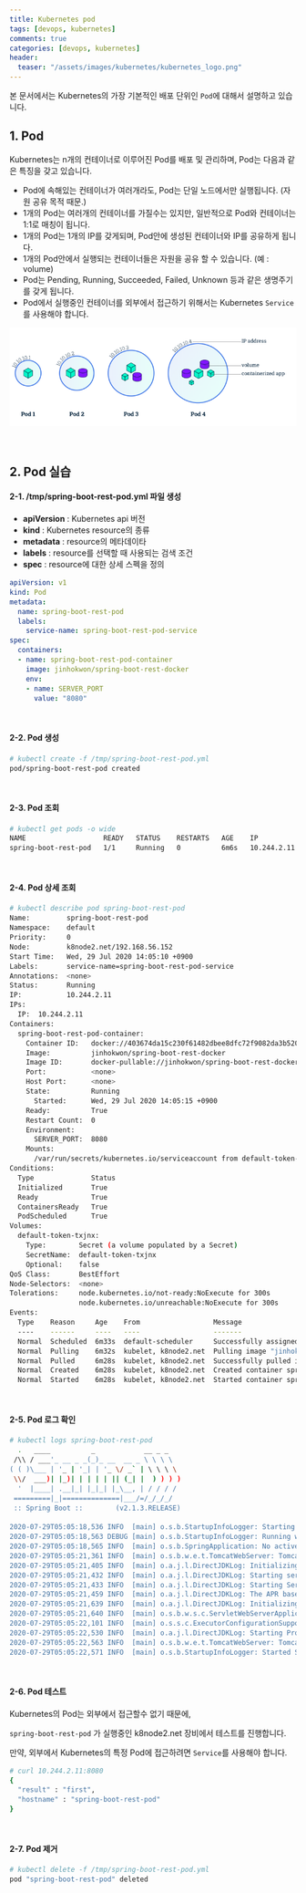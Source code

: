 ```yaml
---
title: Kubernetes pod
tags: [devops, kubernetes]
comments: true
categories: [devops, kubernetes]
header:
  teaser: "/assets/images/kubernetes/kubernetes_logo.png"
---
```


본 문서에서는 Kubernetes의 가장 기본적인 배포 단위인 `Pod`에 대해서 설명하고 있습니다.

## 1. Pod

Kubernetes는 n개의 컨테이너로 이루어진 Pod를 배포 및 관리하며, Pod는 다음과 같은 특징을 갖고 있습니다.

* Pod에 속해있는 컨테이너가 여러개라도, Pod는 단일 노드에서만 실행됩니다. (자원 공유 목적 때문.)
* 1개의 Pod는 여러개의 컨테이너를 가질수는 있지만, 일반적으로 Pod와 컨테이너는 1:1로 매칭이 됩니다. 
* 1개의 Pod는 1개의 IP를 갖게되며, Pod안에 생성된 컨테이너와 IP를 공유하게 됩니다.
* 1개의 Pod안에서 실행되는 컨테이너들은 자원을 공유 할 수 있습니다. (예 : volume)
* Pod는 Pending, Running, Succeeded, Failed, Unknown 등과 같은 생명주기를 갖게 됩니다. 
* Pod에서 실행중인 컨테이너를 외부에서 접근하기 위해서는 Kubernetes `Service`를 사용해야 합니다.

  



![pod](/assets/images/kubernetes/pod.png)



<br/>

## 2. Pod 실습

#### 2-1. /tmp/spring-boot-rest-pod.yml 파일 생성

* **apiVersion** : Kubernetes api 버전
* **kind** : Kubernetes resource의 종류
* **metadata** : resource의 메타데이타
* **labels** : resource를 선택할 때 사용되는 검색 조건
* **spec** : resource에 대한 상세 스펙을 정의

```yaml
apiVersion: v1
kind: Pod
metadata:
  name: spring-boot-rest-pod
  labels:
    service-name: spring-boot-rest-pod-service
spec:
  containers:
  - name: spring-boot-rest-pod-container
    image: jinhokwon/spring-boot-rest-docker
    env:
    - name: SERVER_PORT
      value: "8080"
```

<br/>

#### 2-2. Pod 생성

```sh
# kubectl create -f /tmp/spring-boot-rest-pod.yml
pod/spring-boot-rest-pod created
```

<br/>

#### 2-3. Pod 조회

```sh
# kubectl get pods -o wide
NAME                   READY   STATUS    RESTARTS   AGE    IP            NODE          NOMINATED NODE   READINESS GATES
spring-boot-rest-pod   1/1     Running   0          6m6s   10.244.2.11   k8node2.net   <none>           <none>
```

<br/>

#### 2-4. Pod 상세 조회

```sh
# kubectl describe pod spring-boot-rest-pod
Name:         spring-boot-rest-pod
Namespace:    default
Priority:     0
Node:         k8node2.net/192.168.56.152
Start Time:   Wed, 29 Jul 2020 14:05:10 +0900
Labels:       service-name=spring-boot-rest-pod-service
Annotations:  <none>
Status:       Running
IP:           10.244.2.11
IPs:
  IP:  10.244.2.11
Containers:
  spring-boot-rest-pod-container:
    Container ID:   docker://403674da15c230f61482dbee8dfc72f9082da3b520a3cb9021c232449a2aeebc
    Image:          jinhokwon/spring-boot-rest-docker
    Image ID:       docker-pullable://jinhokwon/spring-boot-rest-docker@sha256:7e17193746e06790c4b7b4c36bd9e2990fc9958be39d6de62fac405b03388328
    Port:           <none>
    Host Port:      <none>
    State:          Running
      Started:      Wed, 29 Jul 2020 14:05:15 +0900
    Ready:          True
    Restart Count:  0
    Environment:
      SERVER_PORT:  8080
    Mounts:
      /var/run/secrets/kubernetes.io/serviceaccount from default-token-txjnx (ro)
Conditions:
  Type              Status
  Initialized       True
  Ready             True
  ContainersReady   True
  PodScheduled      True
Volumes:
  default-token-txjnx:
    Type:        Secret (a volume populated by a Secret)
    SecretName:  default-token-txjnx
    Optional:    false
QoS Class:       BestEffort
Node-Selectors:  <none>
Tolerations:     node.kubernetes.io/not-ready:NoExecute for 300s
                 node.kubernetes.io/unreachable:NoExecute for 300s
Events:
  Type    Reason     Age    From                  Message
  ----    ------     ----   ----                  -------
  Normal  Scheduled  6m33s  default-scheduler     Successfully assigned default/spring-boot-rest-pod to k8node2.net
  Normal  Pulling    6m32s  kubelet, k8node2.net  Pulling image "jinhokwon/spring-boot-rest-docker"
  Normal  Pulled     6m28s  kubelet, k8node2.net  Successfully pulled image "jinhokwon/spring-boot-rest-docker"
  Normal  Created    6m28s  kubelet, k8node2.net  Created container spring-boot-rest-pod-container
  Normal  Started    6m28s  kubelet, k8node2.net  Started container spring-boot-rest-pod-container
```

<br/>

#### 2-5. Pod 로그 확인

```sh
# kubectl logs spring-boot-rest-pod
  .   ____          _            __ _ _
 /\\ / ___'_ __ _ _(_)_ __  __ _ \ \ \ \
( ( )\___ | '_ | '_| | '_ \/ _` | \ \ \ \
 \\/  ___)| |_)| | | | | || (_| |  ) ) ) )
  '  |____| .__|_| |_|_| |_\__, | / / / /
 =========|_|==============|___/=/_/_/_/
 :: Spring Boot ::        (v2.1.3.RELEASE)

2020-07-29T05:05:18,536 INFO  [main] o.s.b.StartupInfoLogger: Starting SpringBootWebApplication v0.0.1-SNAPSHOT on spring-boot-rest-pod with PID 1 (/app.jar started by root in /)
2020-07-29T05:05:18,563 DEBUG [main] o.s.b.StartupInfoLogger: Running with Spring Boot v2.1.3.RELEASE, Spring v5.1.5.RELEASE
2020-07-29T05:05:18,565 INFO  [main] o.s.b.SpringApplication: No active profile set, falling back to default profiles: default
2020-07-29T05:05:21,361 INFO  [main] o.s.b.w.e.t.TomcatWebServer: Tomcat initialized with port(s): 8080 (http)
2020-07-29T05:05:21,405 INFO  [main] o.a.j.l.DirectJDKLog: Initializing ProtocolHandler ["http-nio-8080"]
2020-07-29T05:05:21,432 INFO  [main] o.a.j.l.DirectJDKLog: Starting service [Tomcat]
2020-07-29T05:05:21,433 INFO  [main] o.a.j.l.DirectJDKLog: Starting Servlet engine: [Apache Tomcat/9.0.16]
2020-07-29T05:05:21,459 INFO  [main] o.a.j.l.DirectJDKLog: The APR based Apache Tomcat Native library which allows optimal performance in production environments was not found on the java.library.path: [/usr/lib/jvm/java-1.8-openjdk/jre/lib/amd64/server:/usr/lib/jvm/java-1.8-openjdk/jre/lib/amd64:/usr/lib/jvm/java-1.8-openjdk/jre/../lib/amd64:/usr/java/packages/lib/amd64:/usr/lib64:/lib64:/lib:/usr/lib]
2020-07-29T05:05:21,639 INFO  [main] o.a.j.l.DirectJDKLog: Initializing Spring embedded WebApplicationContext
2020-07-29T05:05:21,640 INFO  [main] o.s.b.w.s.c.ServletWebServerApplicationContext: Root WebApplicationContext: initialization completed in 2971 ms
2020-07-29T05:05:22,101 INFO  [main] o.s.s.c.ExecutorConfigurationSupport: Initializing ExecutorService 'applicationTaskExecutor'
2020-07-29T05:05:22,530 INFO  [main] o.a.j.l.DirectJDKLog: Starting ProtocolHandler ["http-nio-8080"]
2020-07-29T05:05:22,563 INFO  [main] o.s.b.w.e.t.TomcatWebServer: Tomcat started on port(s): 8080 (http) with context path ''
2020-07-29T05:05:22,571 INFO  [main] o.s.b.StartupInfoLogger: Started SpringBootWebApplication in 5.357 seconds (JVM running for 7.036)
```

<br/>

#### 2-6. Pod 테스트

Kubernetes의 Pod는 외부에서 접근할수 없기 때문에,<br/>

`spring-boot-rest-pod` 가 실행중인 k8node2.net 장비에서 테스트를 진행합니다.<br/>

만약, 외부에서 Kubernetes의 특정 Pod에 접근하려면 `Service`를 사용해야 합니다.

```sh
# curl 10.244.2.11:8080
{
  "result" : "first",
  "hostname" : "spring-boot-rest-pod"
}
```

<br/>

#### 2-7. Pod 제거

```sh
# kubectl delete -f /tmp/spring-boot-rest-pod.yml
pod "spring-boot-rest-pod" deleted
```






